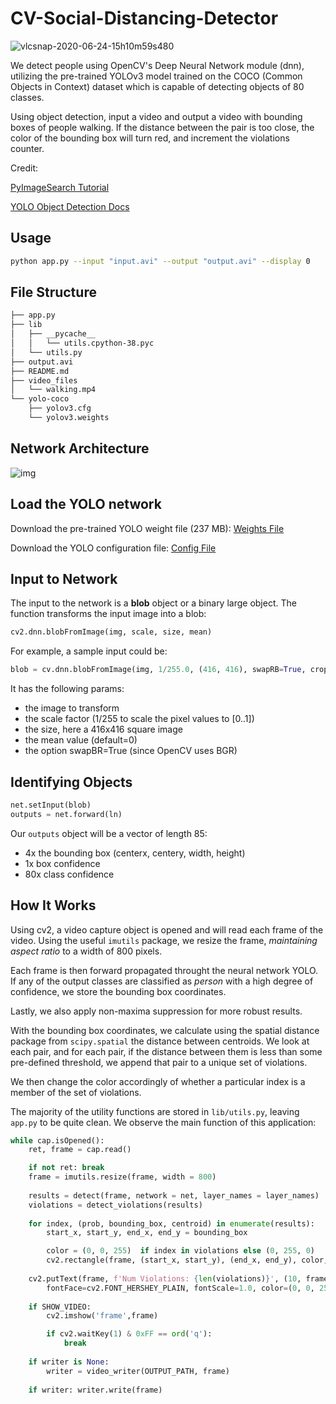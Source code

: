 # CV-Social-Distancing-Detector


![vlcsnap-2020-06-24-15h10m59s480](https://user-images.githubusercontent.com/34294344/85503408-f432af00-b62c-11ea-8838-3ebbe4184cd7.png)


We detect people using OpenCV's Deep Neural Network module (dnn), utilizing the pre-trained YOLOv3 model trained on the COCO (Common Objects in Context) dataset which is capable of detecting objects of 80 classes.

Using object detection, input a video and output a video with bounding boxes of people walking. If the distance between the pair is too close, the color of the bounding box will turn red, and increment the violations counter.


Credit: 

[PyImageSearch Tutorial](https://www.pyimagesearch.com/2020/06/01/opencv-social-distancing-detector/)

[YOLO Object Detection Docs](https://opencv-tutorial.readthedocs.io/en/latest/yolo/yolo.html#create-a-blob)

## Usage
```bash
python app.py --input "input.avi" --output "output.avi" --display 0
```

## File Structure
```bash
├── app.py
├── lib
│   ├── __pycache__
│   │   └── utils.cpython-38.pyc
│   └── utils.py
├── output.avi
├── README.md
├── video_files
│   └── walking.mp4
└── yolo-coco
    ├── yolov3.cfg
    └── yolov3.weights
```

## Network Architecture

![img](https://opencv-tutorial.readthedocs.io/en/latest/_images/yolo1_net.png)


## Load the YOLO network

Download the pre-trained YOLO weight file (237 MB): [Weights File](https://pjreddie.com/media/files/yolov3.weights)

Download the YOLO configuration file: [Config File](https://opencv-tutorial.readthedocs.io/en/latest/_downloads/10e685aad953495a95c17bfecd1649e5/yolov3.cfg)


## Input to Network
The input to the network is a **blob** object or a binary large object. The function transforms the input image into a blob:
```python
cv2.dnn.blobFromImage(img, scale, size, mean)
```

For example, a sample input could be: 
```python
blob = cv.dnn.blobFromImage(img, 1/255.0, (416, 416), swapRB=True, crop=False)
```

It has the following params:

* the image to transform
* the scale factor (1/255 to scale the pixel values to [0..1])
* the size, here a 416x416 square image
* the mean value (default=0)
* the option swapBR=True (since OpenCV uses BGR)

## Identifying Objects
```python
net.setInput(blob)
outputs = net.forward(ln)
```

Our `outputs` object will be a vector of length 85:
* 4x the bounding box (centerx, centery, width, height)
* 1x box confidence
* 80x class confidence

## How It Works

Using cv2, a video capture object is opened and will read each frame of the video. Using the useful `imutils` package, we resize the frame, _maintaining aspect ratio_ to a width of 800 pixels. 

Each frame is then forward propagated throught the neural network YOLO. If any of the output classes are classified as _person_ with a high degree of confidence, we store the bounding box coordinates. 

Lastly, we also apply non-maxima suppression for more robust results.

With the bounding box coordinates, we calculate using the spatial distance package from `scipy.spatial` the distance between centroids. We look at each pair, and for each pair, if the distance between them is less than some pre-defined threshold, we append that pair to a unique set of violations. 

We then change the color accordingly of whether a particular index is a member of the set of violations. 

The majority of the utility functions are stored in `lib/utils.py`, leaving `app.py` to be quite clean. We observe the main function of this application:

```python
while cap.isOpened():
    ret, frame = cap.read()

    if not ret: break
    frame = imutils.resize(frame, width = 800)
    
    results = detect(frame, network = net, layer_names = layer_names)
    violations = detect_violations(results)
    
    for index, (prob, bounding_box, centroid) in enumerate(results):
        start_x, start_y, end_x, end_y = bounding_box

        color = (0, 0, 255)  if index in violations else (0, 255, 0)
        cv2.rectangle(frame, (start_x, start_y), (end_x, end_y), color, 2)
    
    cv2.putText(frame, f'Num Violations: {len(violations)}', (10, frame.shape[0] - 25),
		fontFace=cv2.FONT_HERSHEY_PLAIN, fontScale=1.0, color=(0, 0, 255), thickness=1)
    
    if SHOW_VIDEO: 
        cv2.imshow('frame',frame)

        if cv2.waitKey(1) & 0xFF == ord('q'):
            break
    
    if writer is None:
        writer = video_writer(OUTPUT_PATH, frame)
    
    if writer: writer.write(frame)


```